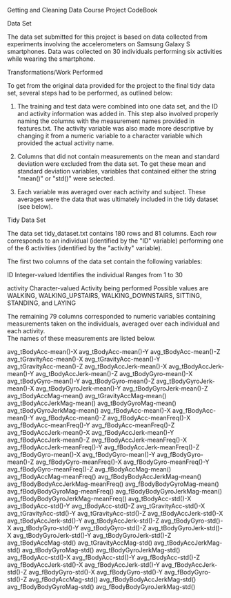Getting and Cleaning Data Course Project CodeBook


Data Set

The data set submitted for this project is based on data collected from experiments involving the accelerometers on Samsung Galaxy S smartphones.
Data was collected on 30 individuals performing six activities while wearing the smartphone. 


Transformations/Work Performed
 
To get from the original data provided for the project to the final tidy data set, several steps had to be performed, as outlined below:

1. The training and test data were combined into one data set, and the ID and activity information was added in.
This step also involved properly naming the columns with the measurement names provided in features.txt. 
The activity variable was also made more descriptive by changing it from a numeric variable to a character variable which provided the actual activity name.

2. Columns that did not contain measurements on the mean and standard deviation were excluded from the data set.
To get these mean and standard deviation variables, variables that contained either the string "mean()" or "std()" were selected.

3. Each variable was averaged over each activity and subject. These averages were the data that was ultimately included in the tidy dataset (see below).



Tidy Data Set

The data set tidy_dataset.txt contains 180 rows and 81 columns. 
Each row corresponds to an individual (identified by the "ID" variable) performing one of the 6 activities (identified by the "activity" variable).

The first two columns of the data set contain the following variables:

ID
     Integer-valued
     Identifies the individual
     Ranges from 1 to 30    

activity
     Character-valued
     Activity being performed
     Possible values are WALKING, WALKING_UPSTAIRS, WALKING_DOWNSTAIRS, SITTING, STANDING, and LAYING

     
The remaining 79 columns corresponded to numeric variables containing measurements taken on the individuals, averaged over each individual and each activity.  
The names of these measurements are listed below.

avg_tBodyAcc-mean()-X
avg_tBodyAcc-mean()-Y
avg_tBodyAcc-mean()-Z
avg_tGravityAcc-mean()-X
avg_tGravityAcc-mean()-Y            
avg_tGravityAcc-mean()-Z
avg_tBodyAccJerk-mean()-X
avg_tBodyAccJerk-mean()-Y
avg_tBodyAccJerk-mean()-Z
avg_tBodyGyro-mean()-X
avg_tBodyGyro-mean()-Y
avg_tBodyGyro-mean()-Z
avg_tBodyGyroJerk-mean()-X
avg_tBodyGyroJerk-mean()-Y
avg_tBodyGyroJerk-mean()-Z
avg_tBodyAccMag-mean()
avg_tGravityAccMag-mean()
avg_tBodyAccJerkMag-mean()
avg_tBodyGyroMag-mean()
avg_tBodyGyroJerkMag-mean()
avg_fBodyAcc-mean()-X
avg_fBodyAcc-mean()-Y
avg_fBodyAcc-mean()-Z
avg_fBodyAcc-meanFreq()-X
avg_fBodyAcc-meanFreq()-Y
avg_fBodyAcc-meanFreq()-Z
avg_fBodyAccJerk-mean()-X
avg_fBodyAccJerk-mean()-Y
avg_fBodyAccJerk-mean()-Z
avg_fBodyAccJerk-meanFreq()-X
avg_fBodyAccJerk-meanFreq()-Y
avg_fBodyAccJerk-meanFreq()-Z
avg_fBodyGyro-mean()-X
avg_fBodyGyro-mean()-Y
avg_fBodyGyro-mean()-Z
avg_fBodyGyro-meanFreq()-X
avg_fBodyGyro-meanFreq()-Y
avg_fBodyGyro-meanFreq()-Z
avg_fBodyAccMag-mean()
avg_fBodyAccMag-meanFreq()
avg_fBodyBodyAccJerkMag-mean()
avg_fBodyBodyAccJerkMag-meanFreq()
avg_fBodyBodyGyroMag-mean()
avg_fBodyBodyGyroMag-meanFreq()
avg_fBodyBodyGyroJerkMag-mean()
avg_fBodyBodyGyroJerkMag-meanFreq()
avg_tBodyAcc-std()-X
avg_tBodyAcc-std()-Y
avg_tBodyAcc-std()-Z
avg_tGravityAcc-std()-X
avg_tGravityAcc-std()-Y
avg_tGravityAcc-std()-Z
avg_tBodyAccJerk-std()-X
avg_tBodyAccJerk-std()-Y
avg_tBodyAccJerk-std()-Z
avg_tBodyGyro-std()-X
avg_tBodyGyro-std()-Y
avg_tBodyGyro-std()-Z
avg_tBodyGyroJerk-std()-X
avg_tBodyGyroJerk-std()-Y
avg_tBodyGyroJerk-std()-Z
avg_tBodyAccMag-std()
avg_tGravityAccMag-std()
avg_tBodyAccJerkMag-std()
avg_tBodyGyroMag-std()
avg_tBodyGyroJerkMag-std()
avg_fBodyAcc-std()-X
avg_fBodyAcc-std()-Y
avg_fBodyAcc-std()-Z
avg_fBodyAccJerk-std()-X
avg_fBodyAccJerk-std()-Y
avg_fBodyAccJerk-std()-Z
avg_fBodyGyro-std()-X
avg_fBodyGyro-std()-Y
avg_fBodyGyro-std()-Z
avg_fBodyAccMag-std()
avg_fBodyBodyAccJerkMag-std()
avg_fBodyBodyGyroMag-std()
avg_fBodyBodyGyroJerkMag-std()